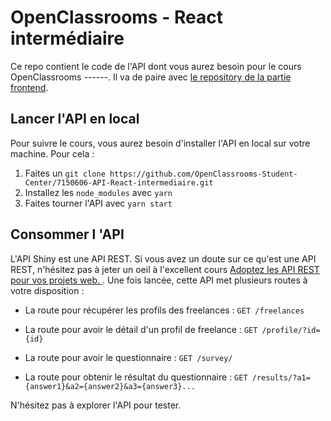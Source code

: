 # OpenClassrooms - React intermédiaire

Ce repo contient le code de l'API dont vous aurez besoin pour le cours OpenClassrooms ------.
Il va de paire avec [le repository de la partie frontend](https://github.com/OpenClassrooms-Student-Center/7150606-React-intermediaire.git).


## Lancer l'API en local

Pour suivre le cours, vous aurez besoin d'installer l'API en local sur votre machine. Pour cela :
1. Faites un `git clone https://github.com/OpenClassrooms-Student-Center/7150606-API-React-intermediaire.git`
2. Installez les `node_modules` avec `yarn`
3. Faites tourner l'API avec `yarn start`


## Consommer l 'API
L'API Shiny est une API REST. Si vous avez un doute sur ce qu'est une API REST, n'hésitez pas à jeter un oeil à l'excellent cours [Adoptez les API REST pour vos projets web. 
](https://openclassrooms.com/fr/courses/6573181-adoptez-les-api-rest-pour-vos-projets-web). 
Une fois lancée, cette API met plusieurs routes à votre disposition :

- La route pour récupérer les profils des freelances :
`GET /freelances`

- La route pour avoir le détail d'un profil de freelance :
`GET /profile/?id={id}`

- La route pour avoir le questionnaire :
`GET /survey/`

- La route pour obtenir le résultat du questionnaire :
`GET /results/?a1={answer1}&a2={answer2}&a3={answer3}...`



N'hésitez pas à explorer l'API pour tester.
